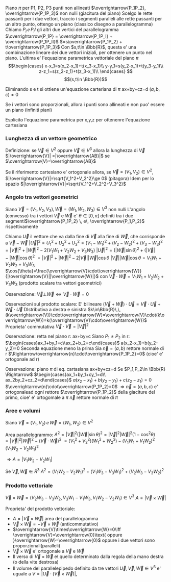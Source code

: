 Piano $\pi$ per P1, P2, P3 punti non allineati
$\overrightarrow{P_1P_2}, \overrightarrow{P_1P_3}$ non nulli (giacitura del piano)
Scelgo le rette passanti per i due vettori, traccio i segmenti paralleli alle rette passanti per un altro punto, ottengo un piano (classico disegno a parallelogramma)
Chiamo $P_I \,e\,P_II$ gli altri due vertici del parallelogramma
$\overrightarrow{P_1P} = \overrightarrow{P_1P_I} + \overrightarrow{P_1P_II}$
$=s\overrightarrow{P_1P_2} + t\overrightarrow{P_1P_3}$
Con $s,t\in \Bbb{R}$, questa e' una combinazione lineare dei due vettori iniziali, per ottenere un punto nel piano.
L'ultima e' l'equazione parametrica vettoriale del piano $\pi$
$$\begin{cases} 
x-x_1=s(x_2-x_1)+t(x_3-x_1)\\
y-y_1=s(y_2-x_1)+t(y_3-y_1)\\
z-z_1=s(z_2-z_1)+t(z_3-x_1)\\ 
\end{cases}
$$
$$(s,t\in \Bbb{R})$$

Eliminando s e t si ottiene un'equazione carteriana di $\pi$
ax+by+cz=d $(a,b,c)\ne 0$

Se i vettori sono proporzionali, allora i punti sono allineati e non puo' essere un piano (infiniti piani)

Esplicito l'equazione parametrica per x,y,z per ottenenre l'equazione cartesiana

### Lunghezza di un vettore geometrico

Definizione: se $\overrightarrow{V}\in V^2$ oppure $\overrightarrow{V}\in V^3$
allora la lunghezza di $\overrightarrow{V}$
$|\overrightarrow{V}| =|\overrightarrow{AB}|$ se $\overrightarrow{V}=\overrightarrow{AB}$

Se il riferimento cartesiano e' ortogonale allora, se $\overrightarrow{V}=(V_1,V_2)\in V^2$,
$|\overrightarrow{V}|=\sqrt{V_1^2+V_2^2}\ge 0$ (pitagora)
Idem per lo spazio
$|\overrightarrow{V}|=\sqrt{V_1^2+V_2^2+V_3^2}$

### Angolo tra vettori geometrici

Siano $\overrightarrow{V}=(V_1,V_2,V_3),\overrightarrow{W}=(W_1,W_2,W_3)\in V^3$ non nulli
L'angolo (convesso) tra i vettori $\overrightarrow{V}$ e $\overrightarrow{W}$ e' $\theta \in [0, \pi]$ definiti tra i due segmenti$\overrightarrow{P_1P_2} \, e\, \overrightarrow{P_1,P_2}$ rispettivamente

Chiamo $\overrightarrow{U}$ il vettore che va dalla fine di $\overrightarrow{V}$ alla fine di $\overrightarrow{W}$, che corrisponde a $\overrightarrow{V}-\overrightarrow{W}$
$|\overrightarrow{U}|^2=U_1^2+U_2^2+U_3^2=(V_1-W_1)^2+(V_2-W_2)^2+(V_3-W_3)^2$
$=|\overrightarrow{V}|^2+|\overrightarrow{W}|^2-2(V_1W_1+V_2W_2+V_3W_3)$
$|\overrightarrow{U}|^2=(|\overrightarrow{W}|\sin{\theta})^2+(|\overrightarrow{V}|-|\overrightarrow{W}|\cos{\theta})^2$
$=|\overrightarrow{V}|^2+|\overrightarrow{W}|^2-2|\overrightarrow{V}||\overrightarrow{W}|\cos{\theta}$
$|\overrightarrow{V}||\overrightarrow{W}|\cos{\theta}=V_1W_1+V_2W_2+V_3W_3$
$\cos{\theta}=\frac{\overrightarrow{V}\cdot\overrightarrow{W}}{|\overrightarrow{V}||\overrightarrow{W}|}$
con $\overrightarrow{V}\cdot\overrightarrow{W}=V_1W_1+V_2W_2+V_3W_3$ (prodotto scalare tra vettori geometrici)

Osservazione:
$\overrightarrow{V}\bot\overrightarrow{W}\iff \overrightarrow{V} \cdot \overrightarrow{W}=0$

Osservazioni sul prodotto scalare:
E' bilineare
$(\overrightarrow{V}+\overrightarrow{W})\cdot \overrightarrow{U}=\overrightarrow{V}\cdot\overrightarrow{U}+\overrightarrow{W}\cdot\overrightarrow{U}$
DIstributiva a destra e sinistra
$k\in\Bbb{R}\,\, (k\overrightarrow{V})\cdot\overrightarrow{W}=\overrightarrow{V}\cdot(k\overrightarrow{W})=k(\overrightarrow{V}\cdot\overrightarrow{W})$
Proprieta' commutativa
$\overrightarrow{V}\cdot\overrightarrow{V}=|\overrightarrow{V}|^2$

Osservazione: retta nel piano
r: ax+by=c
Siano $P_1\ne P_2$ in r:
$\begin{cases}ax_1+by_1=c\\ax_2+b_2=c\end{cases}$
a(x_2-x_1)+b(y_2-y_2)=0   Seconda equazione meno la prima
Sia $\overrightarrow{n}=(a,b)$  rettore normale di r
$\Rightarrow\overrightarrow{n}\cdot\overrightarrow{P_1P_2}=0$ (cioe' e' ortogonale ad r)

Osservazione: piano $\pi$ di eq. cartasiana
ax+by+cz=d
Se $P_1,P_2\in \Bbb{R} \Rightarrow$
$\begin{cases}ax_1+by_1+cy_1=d\\ ax_2by_2+cz_2=d\end{cases}$
$a(x_2-x_1)+b(y_2-y_1)+c(z_2-z_1)=0$
$\overrightarrow{n}\cdot\overrightarrow{P_1P_2}=0$
$\Rightarrow\overrightarrow{n}=(a,b,c)$ e' ortogonalead ogni rettore $\overrightarrow{P_1P_2}$ della giaciture del primo, cioe' e' ortogomale a $\pi$
$\overrightarrow{n}$ rettore normale di $\pi$

### Aree e volumi
Siano $\overrightarrow{V}=(V_1,V_2)\,e\,\overrightarrow{W}=(W_1,W_2)\in V^2$

Area parallelogrammo:
$A^2=|\overrightarrow{V}|^2(|\overrightarrow{W}|\sin{\theta})^2=|\overrightarrow{V}|^2|\overrightarrow{W}|^2(1-\cos^2 \theta)$
$=|\overrightarrow{V}|^2|\overrightarrow{W}|^2-(\overrightarrow{V}\cdot\overrightarrow{W})^2$
$=(V_1^2+V_2^2)(W_1^2+W_2^2)-(V_1W_1+V_1W_2)^2$
$(V_1W_2-V_2W_1)^2$

$\Rightarrow A=|V_1W_2-V_2W_1|$

Se $\overrightarrow{V},\overrightarrow{W}\in R^3$
$A^2=(V_1W_2-V_2W_1)^2+(V_1W_3-V_3W_1)^2+(V_2W_3-V_3W_2)^2$


### Prodotto vettoriale
$\overrightarrow{V}\times\overrightarrow{W}=(V_2W_3-V_3W_2,V_3W_1-V_1W_3,V_1W_2-V_2W_1)\in V^3$
$A=|\overrightarrow{V}\times\overrightarrow{W}|$

Proprieta' del prodotto vettoriale:
- $A=|\overrightarrow{V}\times\overrightarrow{W}|$ area del parallelogramma
- $\overrightarrow{V}\times\overrightarrow{W}=-\overrightarrow{V}\times\overrightarrow{W}$ (anticommutativo)
- $\overrightarrow{V}\times\overrightarrow{W}=0\iff \overrightarrow{V}=\overrightarrow{0}\text{ oppure }\overrightarrow{W}=\overrightarrow{0}$ oppure i due vettori sono proporzionali(paralleli)
- $\overrightarrow{V}\times\overrightarrow{W}$ e' ortogonale a $\overrightarrow{V}$ e $\overrightarrow{W}$
- Il verso di $\overrightarrow{V}\times\overrightarrow{W}$ e\ quello determinato dalla regola della mano destra (o della vite destrosa)
- Il volume del parallelepipedo definito da tre vettori $\overrightarrow{U},\overrightarrow{V}, \overrightarrow{W}\in V^3$ e' uguale a $V=|\overrightarrow{U}\cdot(\overrightarrow{V}\times\overrightarrow{W})|$,